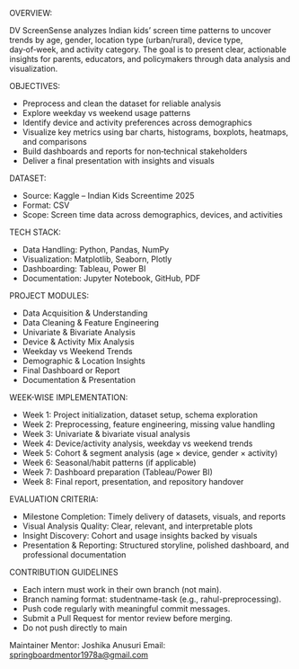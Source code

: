 OVERVIEW:

 DV ScreenSense analyzes Indian kids’ screen time patterns to uncover trends by age, gender, location type (urban/rural), device type, day‑of‑week, and activity category.
 The goal is to present clear, actionable insights for parents, educators, and policymakers through data analysis and visualization.

OBJECTIVES:
- Preprocess and clean the dataset for reliable analysis
- Explore weekday vs weekend usage patterns
- Identify device and activity preferences across demographics
- Visualize key metrics using bar charts, histograms, boxplots, heatmaps, and comparisons
- Build dashboards and reports for non‑technical stakeholders
- Deliver a final presentation with insights and visuals

DATASET:
- Source: Kaggle – Indian Kids Screentime 2025
- Format: CSV
- Scope: Screen time data across demographics, devices, and activities

TECH STACK:
- Data Handling: Python, Pandas, NumPy
- Visualization: Matplotlib, Seaborn, Plotly
- Dashboarding: Tableau, Power BI
- Documentation: Jupyter Notebook, GitHub, PDF

PROJECT MODULES:
- Data Acquisition & Understanding
- Data Cleaning & Feature Engineering
- Univariate & Bivariate Analysis
- Device & Activity Mix Analysis
- Weekday vs Weekend Trends
- Demographic & Location Insights
- Final Dashboard or Report
- Documentation & Presentation

WEEK-WISE IMPLEMENTATION:
- Week 1: Project initialization, dataset setup, schema exploration
- Week 2: Preprocessing, feature engineering, missing value handling
- Week 3: Univariate & bivariate visual analysis
- Week 4: Device/activity analysis, weekday vs weekend trends
- Week 5: Cohort & segment analysis (age × device, gender × activity)
- Week 6: Seasonal/habit patterns (if applicable)
- Week 7: Dashboard preparation (Tableau/Power BI)
- Week 8: Final report, presentation, and repository handover

EVALUATION CRITERIA:
- Milestone Completion: Timely delivery of datasets, visuals, and reports
- Visual Analysis Quality: Clear, relevant, and interpretable plots
- Insight Discovery: Cohort and usage insights backed by visuals
- Presentation & Reporting: Structured storyline, polished dashboard, and professional documentation
  
CONTRIBUTION GUIDELINES
- Each intern must work in their own branch (not main).
- Branch naming format: studentname-task (e.g., rahul-preprocessing).
- Push code regularly with meaningful commit messages.
- Submit a Pull Request for mentor review before merging.
- Do not push directly to main

 
Maintainer
Mentor: Joshika Anusuri
Email: springboardmentor1978a@gmail.com
